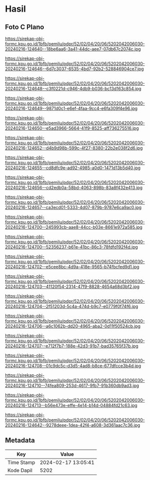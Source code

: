 # Hasil

## Foto C Plano

https://sirekap-obj-formc.kpu.go.id/1bfb/pemilu/pdpr/52/02/04/20/06/5202042006030-20240216-124640--18be6aa6-3a41-44dc-aee7-07db67c2074c.jpg

https://sirekap-obj-formc.kpu.go.id/1bfb/pemilu/pdpr/52/02/04/20/06/5202042006030-20240216-124646--6d7c3037-6535-4bd7-92b2-528846904ce7.jpg

https://sirekap-obj-formc.kpu.go.id/1bfb/pemilu/pdpr/52/02/04/20/06/5202042006030-20240216-124648--c3f0221d-c946-4db9-b036-bc13d163c854.jpg

https://sirekap-obj-formc.kpu.go.id/1bfb/pemilu/pdpr/52/02/04/20/06/5202042006030-20240216-124649--9871d0c1-e6ef-4faa-9cc4-e6fa309f4e96.jpg

https://sirekap-obj-formc.kpu.go.id/1bfb/pemilu/pdpr/52/02/04/20/06/5202042006030-20240216-124650--e5ad3966-5664-41f9-8525-aff736275516.jpg

https://sirekap-obj-formc.kpu.go.id/1bfb/pemilu/pdpr/52/02/04/20/06/5202042006030-20240216-124652--d4b9d98b-599c-4f27-8380-22b2e038f2d6.jpg

https://sirekap-obj-formc.kpu.go.id/1bfb/pemilu/pdpr/52/02/04/20/06/5202042006030-20240216-124655--cd8dfc9e-ad92-4985-a0d0-1471d13b5d40.jpg

https://sirekap-obj-formc.kpu.go.id/1bfb/pemilu/pdpr/52/02/04/20/06/5202042006030-20240216-124656--cd2edb0a-58bd-4063-898b-83a8f432e413.jpg

https://sirekap-obj-formc.kpu.go.id/1bfb/pemilu/pdpr/52/02/04/20/06/5202042006030-20240216-124657--ca3ecd01-5333-4d07-879b-9787e6ca9ac0.jpg

https://sirekap-obj-formc.kpu.go.id/1bfb/pemilu/pdpr/52/02/04/20/06/5202042006030-20240216-124700--245993cb-aae8-44cc-b03e-8661e972a585.jpg

https://sirekap-obj-formc.kpu.go.id/1bfb/pemilu/pdpr/52/02/04/20/06/5202042006030-20240216-124700--52356237-b61e-41bc-86c3-78fdfd192f4d.jpg

https://sirekap-obj-formc.kpu.go.id/1bfb/pemilu/pdpr/52/02/04/20/06/5202042006030-20240216-124702--e5cee8bc-4d9a-418e-9565-b74fbcfed9d1.jpg

https://sirekap-obj-formc.kpu.go.id/1bfb/pemilu/pdpr/52/02/04/20/06/5202042006030-20240216-124703--41120f54-2314-47f9-8828-4654a68d3bf2.jpg

https://sirekap-obj-formc.kpu.go.id/1bfb/pemilu/pdpr/52/02/04/20/06/5202042006030-20240216-124704--2f51203d-5c4a-474d-b9c7-e0779f0f74f6.jpg

https://sirekap-obj-formc.kpu.go.id/1bfb/pemilu/pdpr/52/02/04/20/06/5202042006030-20240216-124706--a6c1062b-dd20-4965-aba2-0d11f50524cb.jpg

https://sirekap-obj-formc.kpu.go.id/1bfb/pemilu/pdpr/52/02/04/20/06/5202042006030-20240216-124707--e712f7b7-188e-42d3-91b7-bad35765f37b.jpg

https://sirekap-obj-formc.kpu.go.id/1bfb/pemilu/pdpr/52/02/04/20/06/5202042006030-20240216-124708--01c9dc5c-d3d5-4ad8-b8ce-677dfcce3b4d.jpg

https://sirekap-obj-formc.kpu.go.id/1bfb/pemilu/pdpr/52/02/04/20/06/5202042006030-20240216-124710--74fea809-253d-4617-9fb7-91b360db9ad3.jpg

https://sirekap-obj-formc.kpu.go.id/1bfb/pemilu/pdpr/52/02/04/20/06/5202042006030-20240216-124713--b56e473e-effe-4e14-b14d-04884fd21c63.jpg

https://sirekap-obj-formc.kpu.go.id/1bfb/pemilu/pdpr/52/02/04/20/06/5202042006030-20240216-124642--9278deee-1dea-42f4-a608-3d361aac7c36.jpg


## Metadata

| Key        | Value               |
| ---------- | ------------------- |
| Time Stamp | 2024-02-17 13:05:41 |
| Kode Dapil | 5202                |



